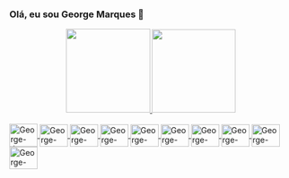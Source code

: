 ### Olá, eu sou George Marques 👋

<div align="center">
  <a href="https://github.com/george-marques">
  <img height="150em" src="https://github-readme-stats.vercel.app/api?username=george-marques&show_icons=true&theme=tokyonight&include_all_commits=true&count_private=true"/>
  <img height="149em" src="https://github-readme-stats.vercel.app/api/top-langs/?username=george-marques&layout=compact&langs_count=7&theme=dracula"/>
</div>
  
<div style="display: inline_block"><br>
  <img align="center" alt="George-Java" height="41" width="50" src="https://cdn.jsdelivr.net/gh/devicons/devicon/icons/java/java-original.svg">
  <img align="center" alt="George-Flutter" height="40" width="50" src="https://cdn.jsdelivr.net/gh/devicons/devicon/icons/flutter/flutter-original.svg">
   <img align="center" alt="George-Dart" height="40" width="50" src="https://cdn.jsdelivr.net/gh/devicons/devicon/icons/dart/dart-original.svg">
  <img align="center" alt="George-PostgreSQL" height="40" width="50" src="https://cdn.jsdelivr.net/gh/devicons/devicon/icons/postgresql/postgresql-original.svg">
  <img align="center" alt="George-MySQL" height="40" width="50" src="https://cdn.jsdelivr.net/gh/devicons/devicon/icons/mysql/mysql-plain.svg">
  <img align="center" alt="George-HTML" height="40" width="50" src="https://cdn.jsdelivr.net/gh/devicons/devicon/icons/html5/html5-original.svg">
  <img align="center" alt="George-CSS" height="40" width="50" src="https://cdn.jsdelivr.net/gh/devicons/devicon/icons/css3/css3-original.svg">
  <img align="center" alt="George-Bootsrap" height="40" width="50" src="https://cdn.jsdelivr.net/gh/devicons/devicon/icons/bootstrap/bootstrap-original.svg">
  <img align="center" alt="George-Git" height="40" width="50" src="https://cdn.jsdelivr.net/gh/devicons/devicon/icons/git/git-original.svg">
  <img align="center" alt="George-Spring" height="40" width="50" src="https://cdn.jsdelivr.net/gh/devicons/devicon/icons/spring/spring-original.svg">
  
</div>

